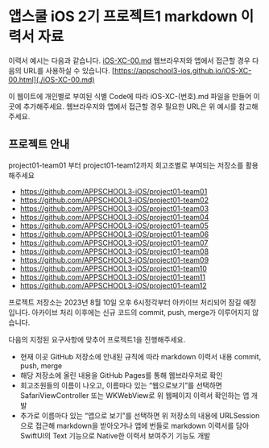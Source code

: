 # 앱스쿨 iOS 2기 프로젝트1 markdown 이력서 자료

이력서 예시는 다음과 같습니다. [iOS-XC-00.md](./iOS-XC-00.md)
웹브라우저와 앱에서 접근할 경우 다음의 URL를 사용하실 수 있습니다. [https://appschool3-ios.github.io/iOS-XC-00.html](./iOS-XC-00.md)

이 웹이트에 개인별로 부여된 식별 Code에 따라 iOS-XC-(번호).md 파일을 만들어 이곳에 추가해주세요.
웹브라우저와 앱에서 접근할 경우 필요한 URL은 위 예시를 참고해주세요.

## 프로젝트 안내

project01-team01 부터 project01-team12까지 회고조별로 부여되는 저장소를 활용해주세요
- https://github.com/APPSCHOOL3-iOS/project01-team01
- https://github.com/APPSCHOOL3-iOS/project01-team02
- https://github.com/APPSCHOOL3-iOS/project01-team03
- https://github.com/APPSCHOOL3-iOS/project01-team04
- https://github.com/APPSCHOOL3-iOS/project01-team05
- https://github.com/APPSCHOOL3-iOS/project01-team06
- https://github.com/APPSCHOOL3-iOS/project01-team07
- https://github.com/APPSCHOOL3-iOS/project01-team08
- https://github.com/APPSCHOOL3-iOS/project01-team09
- https://github.com/APPSCHOOL3-iOS/project01-team10
- https://github.com/APPSCHOOL3-iOS/project01-team11
- https://github.com/APPSCHOOL3-iOS/project01-team12

프로젝트 저장소는 2023년 8월 10일 오후 6시정각부터 아카이브 처리되어 잠길 예정입니다.
아카이브 처리 이후에는 신규 코드의 commit, push, merge가 이루어지지 않습니다.

다음의 지정된 요구사항에 맞추어 프로젝트1을 진행해주세요. 
- 현재 이곳 GitHub 저장소에 안내된 규칙에 따라 markdown 이력서 내용 commit, push, merge
- 해당 저장소에 올린 내용을 GitHub Pages를 통해 웹브라우저로 확인
- 회고조원들의 이름이 나오고, 이름마다 있는 “웹으로보기”를 선택하면 SafariViewController 또는 WKWebView로 위 웹페이지 이력서 확인하는 앱 개발
- 추가로 이름마다 있는 “앱으로 보기”를 선택하면 위 저장소의 내용에 URLSession으로 접근해 markdown을 받아오거나 앱에 번들로 markdown 이력서를 담아 SwiftUI의 Text 기능으로 Native한 이력서 보여주기 기능도 개발
